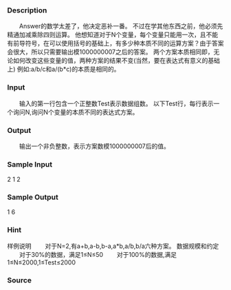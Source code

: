 
### Description



　　Answer的数学太差了，他决定恶补一番。
不过在学其他东西之前，他必须先精通加减乘除四则运算。
他想知道对于N个变量，每个变量只能用一次，且不能有前导符号，在可以使用括号的基础上，有多少种本质不同的运算方案？由于答案会很大，所以只需要输出模1000000007之后的答案。
两个方案本质相同即，无论如何改变这些变量的值，两种方案的结果不变(当然，要在表达式有意义的基础上)
例如:a/b/c和a/(b*c)的本质是相同的。






### Input




　　输入的第一行包含一个正整数Test表示数据组数。
以下Test行，每行表示一个询问N,询问N个变量的本质不同的表达式方案。





### Output
　　输出一个非负整数，表示方案数模1000000007后的值。



### Sample Input
2
1
2

### Sample Output
1
6

### Hint
样例说明
　　对于N=2,有a+b,a-b,b-a,a*b,a/b,b/a六种方案。
数据规模和约定
　　对于30%的数据，满足1≤N≤50
　　对于100%的数据,满足1≤N≤2000,1≤Test≤2000


### Source
